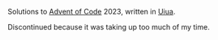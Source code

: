 Solutions to [Advent of Code](https://adventofcode.com) 2023, written in [Uiua](https://www.uiua.org/).

Discontinued because it was taking up too much of my time.

